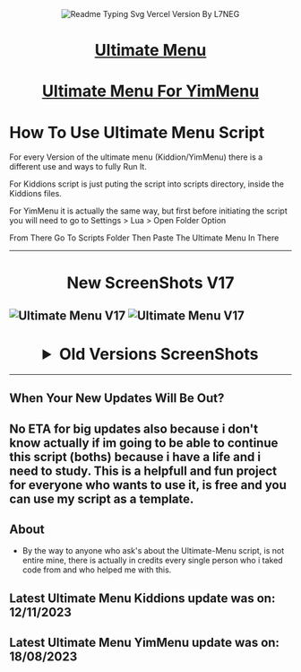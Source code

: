 <div align="center">
  <img src="https://readme-typing-svg.vercel.app/?lines=Ultimate+Menu+Script;Most+Useful+Script;Written+By+L7NEG&font=Fira%20Code&size=31&center=true&width=380&height=50&duration=4000&pause=1000" alt="Readme Typing Svg Vercel Version By L7NEG">
</div>

<div align="center">
  <h1><a href="https://www.unknowncheats.me/forum/grand-theft-auto-v/565688-ultimate-menu-script.html">Ultimate Menu</a></h1>
</div>

<div align="center">
  <h1><a href="https://www.unknowncheats.me/forum/grand-theft-auto-v/597103-ultimate-menu-yimmenu.html">Ultimate Menu For YimMenu</a></h1>
</div>


# How To Use Ultimate Menu Script
For every Version of the ultimate menu (Kiddion/YimMenu) there is a different use and ways to fully Run It. 

For Kiddions script is just puting the script into scripts directory, inside the Kiddions files.

For YimMenu it is actually the same way, but first before initiating the script you will need to go to Settings > Lua > Open Folder Option 

From There Go To Scripts Folder Then Paste The Ultimate Menu In There

--------------------------------------------------------------------------------------------------
<div align="center">
  <h1> New ScreenShots V17</h1>
</div>

![Ultimate Menu V17](https://i.imgur.com/5ovnXIS.png)
![Ultimate Menu V17](https://i.imgur.com/HtOYaT2.png)
--------------------------------------------------------------------------------------------------
<div align="center"> <h1> <details>
  <summary>Old Versions ScreenShots</summary>

![Old Versions ScreenShots](https://i.imgur.com/wSw48p7.png)
![Old Versions ScreenShots](https://i.imgur.com/jz13ysV.png)
![Old Versions ScreenShots](https://i.imgur.com/NlATJNG.png)
![Old Versions ScreenShots](https://i.imgur.com/SSf5TwH.png)
![Old Versions ScreenShots](https://i.imgur.com/0QDgNad.png)
![Old Versions ScreenShots](https://i.imgur.com/oBnOqdG.png)
![Old Versions ScreenShots](https://i.imgur.com/gspkbJq.png)
![Old Versions ScreenShots](https://i.imgur.com/fQnOyPM.png)
![Old Versions ScreenShots](https://i.imgur.com/Zfiv9po.png)
![Old Versions ScreenShots](https://i.imgur.com/I7QHqM8.png)
![Old Versions ScreenShots](https://i.imgur.com/b0JmgBF.png)
![Old Versions ScreenShots](https://i.imgur.com/qZpu6Uo.png)
![Old Versions ScreenShots](https://i.imgur.com/EFF9efF.png)
![Old Versions ScreenShots](https://i.imgur.com/9QRULhG.png)
![Old Versions ScreenShots](https://i.imgur.com/bas1EOp.png)
![Old Versions ScreenShots](https://i.imgur.com/JMkmB7X.png)
![Old Versions ScreenShots](https://i.imgur.com/Im3W9vf.png)
![Old Versions ScreenShots](https://i.imgur.com/qw4ir1P.png)
![Old Versions ScreenShots](https://i.imgur.com/IZmhyCp.png)
![Old Versions ScreenShots](https://i.imgur.com/EN7gLdh.png)
![Old Versions ScreenShots](https://i.imgur.com/rSPdw5D.png)
![Old Versions ScreenShots](https://i.imgur.com/KOF7T0I.png)
![Old Versions ScreenShots](https://i.imgur.com/c6XapmD.png)
![Old Versions ScreenShots](https://i.imgur.com/YNsHiEz.png)
![Old Versions ScreenShots](https://i.imgur.com/D1JDwWy.png)
![Old Versions ScreenShots](https://i.imgur.com/uRU7pEJ.png)
![Old Versions ScreenShots](https://i.imgur.com/QqqTWhV.png)
![Old Versions ScreenShots](https://i.imgur.com/FfeC0g0.png)
![Old Versions ScreenShots](https://i.imgur.com/ewUvo9k.png)
![Old Versions ScreenShots](https://i.imgur.com/aIR70Sq.png)
![Old Versions ScreenShots](https://i.imgur.com/M33uCnH.png)
![Old Versions ScreenShots](https://i.imgur.com/wuS93Jy.png)
![Old Versions ScreenShots](https://i.imgur.com/IGrWFv4.png)
![Old Versions ScreenShots](https://i.imgur.com/Wwcu6uJ.png)
![Old Versions ScreenShots](https://i.imgur.com/Cw3lR0K.png)
![Old Versions ScreenShots](https://i.imgur.com/sK8v823.png)
![Old Versions ScreenShots](https://i.imgur.com/TU2a1dL.png)
![Old Versions ScreenShots](https://i.imgur.com/I4BKPNx.png)
![Old Versions ScreenShots](https://i.imgur.com/TfUzBnL.png)
![Old Versions ScreenShots](https://i.imgur.com/he7jVbf.png)
![Old Versions ScreenShots](https://i.imgur.com/2gFkwgd.png)
![Old Versions ScreenShots](https://i.imgur.com/0JTNdeR.png)
![Old Versions ScreenShots](https://i.imgur.com/ZOhngs0.png)
![Old Versions ScreenShots](https://i.imgur.com/JdGNN5u.png)
![Old Versions ScreenShots](https://i.imgur.com/g1E5tET.png)
![Old Versions ScreenShots](https://i.imgur.com/us8pTnv.png)
![Old Versions ScreenShots](https://i.imgur.com/UxNxSD2.png)
![Old Versions ScreenShots](https://i.imgur.com/dsaBz9M.png)
![Old Versions ScreenShots](https://i.imgur.com/ahzoYzX.png)
![Old Versions ScreenShots](https://i.imgur.com/AR0fcUS.png)
![Old Versions ScreenShots](https://i.imgur.com/4BWvVJx.png)
![Old Versions ScreenShots](https://i.imgur.com/M5RIvvm.png)
![Old Versions ScreenShots](https://i.imgur.com/weSH8H1.png)
  
</details> </h1> </div>

--------------------------------------------------------------------------------------------------
## When Your New Updates Will Be Out?
No ETA for big updates also because i don't know actually if im going to be able to continue this script (boths) because i have a life and i need to study. This is a helpfull and fun project for everyone who wants to use it, is free and you can use my script as a template.
--------------------------------------------------------------------------------------------------
## About
-  By the way to anyone who ask's about the Ultimate-Menu script, is not entire mine, there is actually in credits every single person who i taked code from and who helped me with this.
## Latest Ultimate Menu Kiddions update was on: 12/11/2023
## Latest Ultimate Menu YimMenu update was on: 18/08/2023

